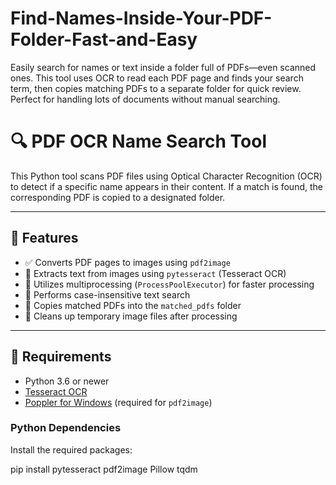 # Find-Names-Inside-Your-PDF-Folder-Fast-and-Easy
Easily search for names or text inside a folder full of PDFs—even scanned ones. This tool uses OCR to read each PDF page and finds your search term, then copies matching PDFs to a separate folder for quick review. Perfect for handling lots of documents without manual searching.
# 🔍 PDF OCR Name Search Tool

This Python tool scans PDF files using Optical Character Recognition (OCR) to detect if a specific name appears in their content. If a match is found, the corresponding PDF is copied to a designated folder.

---

## 📂 Features

- ✅ Converts PDF pages to images using `pdf2image`
- 🧠 Extracts text from images using `pytesseract` (Tesseract OCR)
- 🚀 Utilizes multiprocessing (`ProcessPoolExecutor`) for faster processing
- 🔎 Performs case-insensitive text search
- 📁 Copies matched PDFs into the `matched_pdfs` folder
- 🧹 Cleans up temporary image files after processing

---

## 🧰 Requirements

- Python 3.6 or newer
- [Tesseract OCR](https://github.com/tesseract-ocr/tesseract)
- [Poppler for Windows](https://github.com/oschwartz10612/poppler-windows/releases) (required for `pdf2image`)

### Python Dependencies

Install the required packages:

pip install pytesseract pdf2image Pillow tqdm
